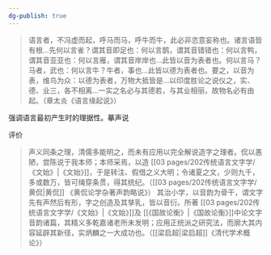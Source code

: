 ```yaml
---
dg-publish: true
---
```


>语言者，不冯虚而起，呼马而马，呼牛而牛，此必非恣意妄称也。诸言语皆有根…先何以言雀？谓其音即足也：何以言鹊，谓其音错错也：何以言鸭，谓其音亚亚也：何以言雁，谓其音岸岸也…此皆以音为表者也。何以言马？马者，武也：何以言牛？牛者，事也…此皆以德为表者也。要之，以音为表，维鸟为众：以德为表者，万物大抵皆是…以印度胜论之说仪之，实、德、业三，各不相离…一实之名必与其德若，与其业相丽，故物名必有由起。（章太炎《语言缘起说》）

强调语言最初产生时的理据性。摹声说

评价
> 声义同条之理，清儒多能明之，而未有应用以完全解说造字之理者。侃以愚陋，尝陈说于我本师；本师采焉，以造 [[03 pages/202传统语言文字学/《文始》\|《文始》]]，于是转注、假借之义大明；令诸夏之文，少则九千，多或数万，皆可绳穿条贯，得其统纪。（[[03 pages/202传统语言文字学/黄侃\|黄侃]] 《黄侃论学杂著声韵略说》）
> 其治小学，以音韵为骨干，谓文字先有声然后有形，字之创造及其孳乳，皆以音衍。所著 [[03 pages/202传统语言文字学/《文始》\|《文始》]]及 [[《国故论衡》\|《国故论衡》]]中论文字音韵诸篇，其精义多乾嘉诸老所未发明；应用正统派之研究法，而廓大其内容延辟其新径，实炳麟之一大成功也。（[[梁启超\|梁启超]]《清代学术概论》）